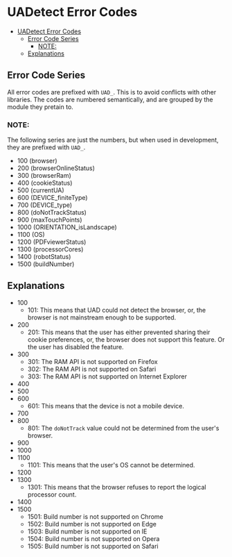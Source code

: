 # UADetect Error Codes

- [UADetect Error Codes](#uadetect-error-codes)
  - [Error Code Series](#error-code-series)
    - [NOTE:](#note)
  - [Explanations](#explanations)

## Error Code Series

All error codes are prefixed with `UAD_`. This is to avoid conflicts with other libraries.
The codes are numbered semantically, and are grouped by the module they pretain to.

### NOTE:
The following series are just the numbers, but when used in development, they are prefixed with `UAD_`.

- 100 (browser)
- 200 (browserOnlineStatus)
- 300 (browserRam)
- 400 (cookieStatus)
- 500 (currentUA)
- 600 (DEVICE_finiteType)
- 700 (DEVICE_type)
- 800 (doNotTrackStatus)
- 900 (maxTouchPoints)
- 1000 (ORIENTATION_isLandscape)
- 1100 (OS)
- 1200 (PDFviewerStatus)
- 1300 (processorCores)
- 1400 (robotStatus)
- 1500 (buildNumber) 

## Explanations

- 100
  - 101: This means that UAD could not detect the browser, or, the browser is not mainstream enough to be supported.
- 200
  - 201: This means that the user has either prevented sharing their cookie preferences, or, the browser does not support this feature. Or the user has disabled the feature.
- 300
  - 301: The RAM API is not supported on Firefox
  - 302: The RAM API is not supported on Safari
  - 303: The RAM API is not supported on Internet Explorer
- 400
- 500
- 600
  - 601: This means that the device is not a mobile device.
- 700
- 800
  - 801: The `doNotTrack` value could not be determined from the user's browser.
- 900
- 1000
- 1100
  - 1101: This means that the user's OS cannot be determined.
- 1200
- 1300
  - 1301: This means that the browser refuses to report the logical processor count.
- 1400
- 1500
  - 1501: Build number is not supported on Chrome
  - 1502: Build number is not supported on Edge
  - 1503: Build number is not supported on IE
  - 1504: Build number is not supported on Opera
  - 1505: Build number is not supported on Safari